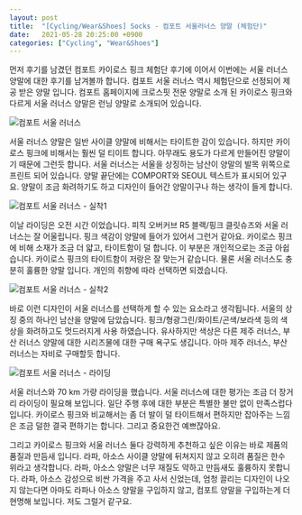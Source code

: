 ```yaml
---
layout: post
title:  "[Cycling/Wear&Shoes] Socks - 컴포트 서울러너스 양말 (체험단)"
date:   2021-05-28 20:25:00 +0900
categories: ["Cycling", "Wear&Shoes"]
---
```

먼저 후기를 남겼던 컴포트 카이로스 핑크 체험단 후기에 이어서 이번에는 서울 러너스 양말에 대한 후기를 남겨볼까 합니다. 컴포트 서울 러너스 역시 체험단으로 선정되어 제공 받은 양말 입니다. 컴포트 홈페이지에 크로스핏 전문 양말로 소개 된 카이로스 핑크와 다르게 서울 러너스 양말은 런닝 양말로 소개되어 있습니다.



![컴포트 서울 러너스](https://img1.daumcdn.net/thumb/R1280x0/?scode=mtistory2&fname=https%3A%2F%2Fblog.kakaocdn.net%2Fdn%2FeFM734%2FbtrvF9UcHsM%2FGE1t4k37IFQ7gqPhrLbIkK%2Fimg.jpg)



서울 러너스 양말은 일반 사이클 양말에 비해서는 타이트한 감이 있습니다. 하지만 카이로스 핑크에 비해서는 훨씬 덜 티이트 합니다. 아무래도 용도가 다르게 만들어진 양말이기 때문에 그런듯 합니다. 서울 러너스는 서울을 상징하는 남산이 양말의 발목 위쪽으로 프린트 되어 있습니다. 양말 끝단에는 COMPORT와 SEOUL 텍스트가 표시되어 있구요. 양말이 조금 화려하기도 하고 디자인이 들어간 양말이구나 하는 생각이 들게 합니다.



![컴포트 서울 러너스 - 실착1](https://img1.daumcdn.net/thumb/R1280x0/?scode=mtistory2&fname=https%3A%2F%2Fblog.kakaocdn.net%2Fdn%2FdcwnBd%2FbtrvHZXStjM%2FzsIRvx7vBj5SW3wuDsw6zk%2Fimg.jpg)



이날 라이딩은 오전 시간 이었습니다. 피직 오버커브 R5 블랙/핑크 클릿슈즈와 서울 러너스는 잘 어울립니다. 핑크 색감이 양말에 들어가 있어서 그런거 같아요. 카이로스 핑크에 비해 소재가 조금 더 얇고, 타이트함이 덜 합니다. 이 부분은 개인적으로는 조금 아쉽습니다. 카이로스 핑크의 타이트함이 저랑은 잘 맞는거 같습니다. 물론 서울 러너스도 충분히 훌륭한 양말 입니다. 개인의 취향에 따라 선택하면 되겠습니다.



![컴포트 서울 러너스 - 실착2](https://img1.daumcdn.net/thumb/R1280x0/?scode=mtistory2&fname=https%3A%2F%2Fblog.kakaocdn.net%2Fdn%2FcE9XsB%2FbtrvDQVw07R%2FnKHYO01E6mUMLhhBdJAyW0%2Fimg.jpg)



바로 이런 디자인이 서울 러너스를 선택하게 할 수 있는 요소라고 생각됩니다. 서울의 상징 중의 하나인 남산을 양말에 담았습니다. 핑크/형광그린/화이트/곤색/보라색 등의 색상을 화려하고도 멋드러지게 사용 하였습니다. 유사하지만 색상은 다른 제주 러너스, 부산 러너스 양말에 대한 시리즈물에 대한 구매 욕구도 생깁니다. 아마 제주 러너스, 부산 러너스는 자비로 구매할듯 합니다.



![컴포트 서울 러너스 - 라이딩](https://img1.daumcdn.net/thumb/R1280x0/?scode=mtistory2&fname=https%3A%2F%2Fblog.kakaocdn.net%2Fdn%2FxDtXl%2FbtrvE3NFP4D%2FKKHPMJWRRE6TYI1Ku9OCNK%2Fimg.jpg)



서울 러너스와 70 km 가량 라이딩을 했습니다. 서울 러너스에 대한 평가는 조금 더 장거리 라이딩이 필요해 보입니다. 일단 주행 후에 대한 부분은 특별한 불만 없이 만족스럽다 입니다. 카이로스 핑크와 비교해서는 좀 더 발이 덜 타이트해서 편하지만 잡아주는 느낌은 조금 덜한 결국 편하기는 합니다. 그리고 중요한건 예쁘잖아요.

그리고 카이로스 핑크와 서울 러너스 둘다 강력하게 추천하고 싶은 이유는 바로 제품의 품질과 만듬새 입니다. 라파, 아소스 사이클 양말에 뒤쳐지지 않고 오히려 품질은 한수 위라고 생각합니다. 라파, 아소스 양말은 너무 재질도 약하고 만듬새도 훌륭하지 못합니다. 라파, 아소스 감성으로 비싼 가격을 주고 사서 신었는데, 엄청 끌리는 디자인이 나오지 않는다면 아마도 라파나 아소스 양말을 구입하지 않고, 컴포트 양말을 구입하는게 더 현명해 보입니다. 저도 그럴거 같구요.

